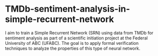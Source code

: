 # TMDb-sentiment-analysis-in-simple-recurrent-network
I aim to train a Simple Recurrent Network (SRN) using data from TMDb for sentiment analysis as part of a scientific initiation project at the Federal University of ABC (UFABC). The goal is to apply formal verification techniques to analyze the properties of this type of neural network.
